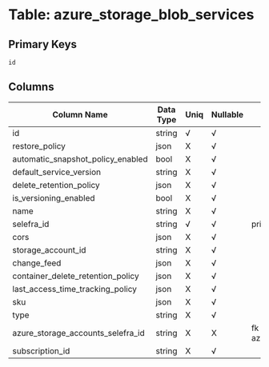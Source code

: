 # Table: azure_storage_blob_services

## Primary Keys 

```
id
```


## Columns 

|  Column Name   |  Data Type  | Uniq | Nullable | Description | 
|  ----  | ----  | ----  | ----  | ---- | 
| id | string | √ | √ |  | 
| restore_policy | json | X | √ |  | 
| automatic_snapshot_policy_enabled | bool | X | √ |  | 
| default_service_version | string | X | √ |  | 
| delete_retention_policy | json | X | √ |  | 
| is_versioning_enabled | bool | X | √ |  | 
| name | string | X | √ |  | 
| selefra_id | string | √ | √ | primary keys value md5 | 
| cors | json | X | √ |  | 
| storage_account_id | string | X | √ |  | 
| change_feed | json | X | √ |  | 
| container_delete_retention_policy | json | X | √ |  | 
| last_access_time_tracking_policy | json | X | √ |  | 
| sku | json | X | √ |  | 
| type | string | X | √ |  | 
| azure_storage_accounts_selefra_id | string | X | X | fk to azure_storage_accounts.selefra_id | 
| subscription_id | string | X | √ |  | 


